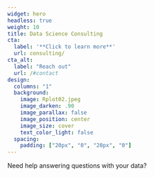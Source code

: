```yaml
---
widget: hero
headless: true
weight: 10
title: Data Science Consulting
cta:
  label: '**Click to learn more**'
  url: consulting/
cta_alt:
  label: "Reach out"
  url: /#contact
design:
  columns: "1"
  background:
    image: Rplot02.jpeg
    image_darken: .90
    image_parallax: false
    image_position: center
    image_size: cover
    text_color_light: false
  spacing:
    padding: ["20px", "0", "20px", "0"]
---
```


Need help answering questions with your data?